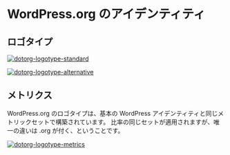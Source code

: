 <!-- 
# WordPress.org Identity
-->
# WordPress.org のアイデンティティ

<!-- 
## Logotype
-->
## ロゴタイプ

[![dotorg-logotype-standard](https://i2.wp.com/make.wordpress.org/design/files/2016/01/dotorg-logotype-standard.png?resize=776%2C213&ssl=1)](https://i2.wp.com/make.wordpress.org/design/files/2016/01/dotorg-logotype-standard.png?ssl=1)

[![dotorg-logotype-alternative](https://i1.wp.com/make.wordpress.org/design/files/2016/01/dotorg-logotype-alternative.png?resize=776%2C335&ssl=1)](https://i1.wp.com/make.wordpress.org/design/files/2016/01/dotorg-logotype-alternative.png?ssl=1)

<!-- 
## Metrics
-->
## メトリクス

<!-- 
The WordPress.org logotype is built on the same set of metrics as the base WordPress identity. The same set of proportions apply, the only difference is the addition of the .org suffix.
-->
WordPress.org のロゴタイプは、基本の WordPress アイデンティティと同じメトリックセットで構築されています。 比率の同じセットが適用されますが、唯一の違いは .org が付く、ということです。

[![dotorg-logotype-metrics](https://i0.wp.com/make.wordpress.org/design/files/2016/01/dotorg-logotype-metrics.png?resize=776%2C505&ssl=1)](https://i0.wp.com/make.wordpress.org/design/files/2016/01/dotorg-logotype-metrics.png?ssl=1)

